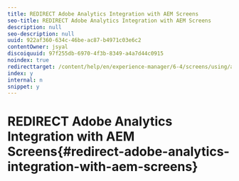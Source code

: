 ```yaml
---
title: REDIRECT Adobe Analytics Integration with AEM Screens
seo-title: REDIRECT Adobe Analytics Integration with AEM Screens
description: null
seo-description: null
uuid: 922af360-634c-46be-ac87-b4971c03e6c2
contentOwner: jsyal
discoiquuid: 97f255db-6970-4f3b-8349-a4a7d44c0915
noindex: true
redirecttarget: /content/help/en/experience-manager/6-4/screens/using/adobe-analytics-integration-aem-screens
index: y
internal: n
snippet: y
---
```


# REDIRECT Adobe Analytics Integration with AEM Screens{#redirect-adobe-analytics-integration-with-aem-screens}


